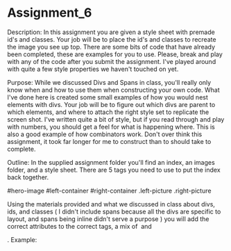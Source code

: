 # Assignment_6

Description:
In this assignment you are given a style sheet with premade id's and classes. Your job will be to place the id's and classes to recreate the image you see up top. There are some bits of code that have already been completed, these are examples for you to use. Please, break and play with any of the code after you submit the assignment. I've played around with quite a few style properties we haven't touched on yet.

Purpose:
While we discussed Divs and Spans in class, you'll really only know when and how to use them when constructing your own code. What I've done here is created some small examples of how you would nest elements with divs. Your job will be to figure out which divs are parent to which elements, and where to attach the right style set to replicate the screen shot. I've written quite a bit of style, but if you read through and play with numbers, you should get a feel for what is happening where. This is also a good example of how combinators work. Don't over think this assignment, it took far longer for me to construct than to should take to complete.

Outline:
In the supplied assignment folder you'll find an index, an images folder, and a style sheet. There are 5 tags you need to use to put the index back together.

#hero-image
#left-container
#right-container
.left-picture
.right-picture

Using the materials provided and what we discussed in class about divs, ids, and classes ( I didn't include spans because all the divs are specific to layout, and spans being inline didn't serve a purpose ) you will add the correct attributes to the correct tags, a mix of <img> and <div>.
Example:
<div class="left-picture"></div>
<img id="hero-image">

